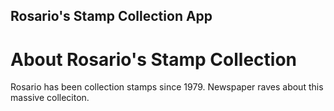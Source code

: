 Rosario's Stamp Collection App
---
# About Rosario's Stamp Collection

Rosario has been collection stamps since 1979.
Newspaper raves about this massive colleciton.



